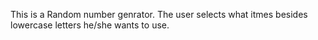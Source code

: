 This is a Random number genrator. The user selects what itmes besides lowercase letters he/she wants to use. 